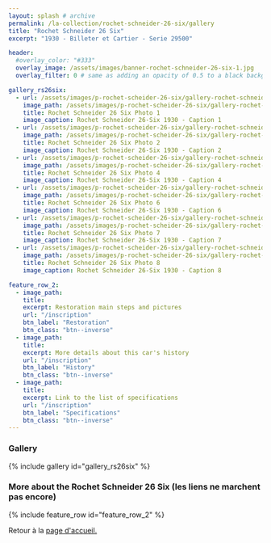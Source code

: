 ```yaml
---
layout: splash # archive
permalink: /la-collection/rochet-schneider-26-six/gallery
title: "Rochet Schneider 26 Six"
excerpt: "1930 - Billeter et Cartier - Serie 29500"

header:
  #overlay_color: "#333"
  overlay_image: /assets/images/banner-rochet-schneider-26-six-1.jpg
  overlay_filter: 0 # same as adding an opacity of 0.5 to a black background

gallery_rs26six:
  - url: /assets/images/p-rochet-scheider-26-six/gallery-rochet-schneider-26-six-1.jpg
    image_path: /assets/images/p-rochet-scheider-26-six/gallery-rochet-schneider-26-six-1-thumb.jpg
    title: Rochet Schneider 26 Six Photo 1
    image_caption: Rochet Schneider 26-Six 1930 - Caption 1
  - url: /assets/images/p-rochet-scheider-26-six/gallery-rochet-schneider-26-six-2.jpg
    image_path: /assets/images/p-rochet-scheider-26-six/gallery-rochet-schneider-26-six-2-thumb.jpg
    title: Rochet Schneider 26 Six Photo 2
    image_caption: Rochet Schneider 26-Six 1930 - Caption 2
  - url: /assets/images/p-rochet-scheider-26-six/gallery-rochet-schneider-26-six-4.jpg
    image_path: /assets/images/p-rochet-scheider-26-six/gallery-rochet-schneider-26-six-4-thumb.jpg
    title: Rochet Schneider 26 Six Photo 4
    image_caption: Rochet Schneider 26-Six 1930 - Caption 4
  - url: /assets/images/p-rochet-scheider-26-six/gallery-rochet-schneider-26-six-6.jpg
    image_path: /assets/images/p-rochet-scheider-26-six/gallery-rochet-schneider-26-six-6-thumb.jpg
    title: Rochet Schneider 26 Six Photo 6
    image_caption: Rochet Schneider 26-Six 1930 - Caption 6
  - url: /assets/images/p-rochet-scheider-26-six/gallery-rochet-schneider-26-six-7.jpg
    image_path: /assets/images/p-rochet-scheider-26-six/gallery-rochet-schneider-26-six-7-thumb.jpg
    title: Rochet Schneider 26 Six Photo 7
    image_caption: Rochet Schneider 26-Six 1930 - Caption 7
  - url: /assets/images/p-rochet-scheider-26-six/gallery-rochet-schneider-26-six-8.jpg
    image_path: /assets/images/p-rochet-scheider-26-six/gallery-rochet-schneider-26-six-8-thumb.jpg
    title: Rochet Schneider 26 Six Photo 8
    image_caption: Rochet Schneider 26-Six 1930 - Caption 8

feature_row_2:
  - image_path:
    title:
    excerpt: Restoration main steps and pictures
    url: "/inscription"
    btn_label: "Restoration"
    btn_class: "btn--inverse"
  - image_path:
    title:
    excerpt: More details about this car's history
    url: "/inscription"
    btn_label: "History"
    btn_class: "btn--inverse"
  - image_path:
    title:
    excerpt: Link to the list of specifications
    url: "/inscription"
    btn_label: "Specifications"
    btn_class: "btn--inverse"
---
```

### Gallery
{% include gallery id="gallery_rs26six" %}

### More about the Rochet Schneider 26 Six (les liens ne marchent pas encore)

{% include feature_row id="feature_row_2" %}



Retour à la [page d'accueil.](/)
